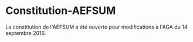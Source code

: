 # Constitution-AEFSUM
La constitution de l'AEFSUM a été ouverte pour modifications à l'AGA du 14 septembre 2016.
